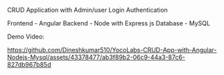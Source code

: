 CRUD Application with Admin/user Login Authentication

Frontend - Angular
Backend - Node with Express js
Database - MySQL


Demo Video:

https://github.com/Dineshkumar510/YocoLabs-CRUD-App-with-Angular-Nodejs-Mysql/assets/43378477/ab3f89b2-06c9-44a3-87c6-827db967b85d

